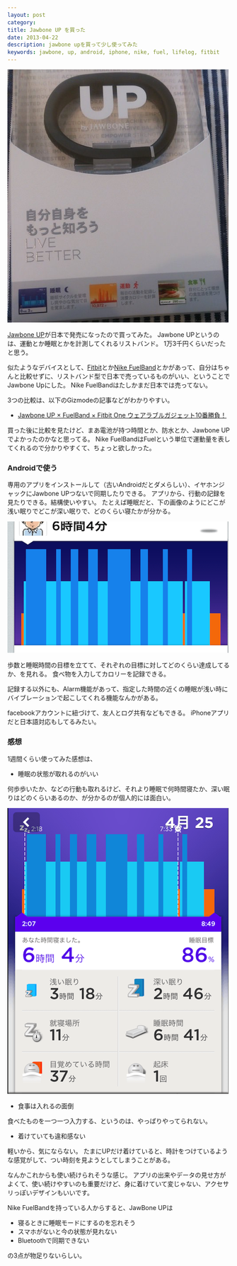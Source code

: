 ```yaml
---
layout: post
category:
title: Jawbone UP を買った
date: 2013-04-22
description: jawbone upを買って少し使ってみた
keywords: jawbone, up, android, iphone, nike, fuel, lifelog, fitbit
---
```


![jawbone_up0](/blog/img/2013/04/00.jpg)

[Jawbone UP](http://jawbone.com/up)が日本で発売になったので買ってみた。
Jawbone UPというのは、運動とか睡眠とかを計測してくれるリストバンド。
1万3千円くらいだったと思う。

似たようなデバイスとして、[Fitbit](http://www.fitbit.com/jp)とか[Nike FuelBand](http://www.nike.com/us/en_us/c/nikeplus-fuelband)とかがあって、自分はちゃんと比較せずに、リストバンド型で日本で売っているものがいい、ということでJawbone Upにした。
Nike FuelBandはたしかまだ日本では売ってない。

3つの比較は、以下のGizmodeの記事などがわかりやすい。

* [Jawbone UP × FuelBand × Fitbit One ウェアラブルガジェット10番勝負！](http://www.gizmodo.jp/2013/04/jawbone_up_fuelband_fitbit_one.html)

買った後に比較を見たけど、まあ電池が持つ時間とか、防水とか、Jawbone UPでよかったのかなと思ってる。
Nike FuelBandはFuelという単位で運動量を表してくれるので分かりやすくて、ちょっと欲しかった。

### Androidで使う

専用のアプリをインストールして（古いAndroidだとダメらしい）、イヤホンジャックにJawbone UPつないで同期したりできる。
アプリから、行動の記録を見たりできる。結構使いやすい。
たとえば睡眠だと、下の画像のようにどこが浅い眠りでどこが深い眠りで、どのくらい寝たかが分かる。

![jawbone_up_sleep](/blog/img/2013/04/01.png)

歩数と睡眠時間の目標を立てて、それぞれの目標に対してどのくらい達成してるか、を見れる。
食べ物を入力してカロリーを記録できる。

記録する以外にも、Alarm機能があって、指定した時間の近くの睡眠が浅い時にバイブレーションで起こしてくれる機能なんかがある。

facebookアカウントに紐づけて、友人とログ共有などもできる。
iPhoneアプリだと日本語対応もしてるみたい。

### 感想

1週間くらい使ってみた感想は、

* 睡眠の状態が取れるのがいい

何歩歩いたか、などの行動も取れるけど、それより睡眠で何時間寝たか、深い眠りはどのくらいあるのか、が分かるのが個人的には面白い。

![jawbone_up_sleep2](/blog/img/2013/04/02.png)

* 食事は入れるの面倒

食べたものを一つ一つ入力する、というのは、やっぱりやってられない。

* 着けていても違和感ない

軽いから、気にならない。
たまにUPだけ着けていると、時計をつけているような感覚がして、つい時刻を見ようとしてしまうことがある。


なんかこれからも使い続けられそうな感じ。
アプリの出来やデータの見せ方がよくて、使い続けやすいのも重要だけど、身に着けていて変じゃない、アクセサリっぽいデザインもいいです。

Nike FuelBandを持っている人からすると、JawBone UPは

* 寝るときに睡眠モードにするのを忘れそう
* スマホがないと今の状態が見れない
* Bluetoothで同期できない

の3点が物足りないらしい。

